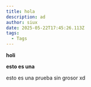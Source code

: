 ```yaml
---
title: hola
description: ad
author: siux
date: 2025-05-22T17:45:26.113Z
tags:
  - Tags
---
```

**h﻿oli**

**e﻿sto es una**

esto es una prueba sin grosor
xd
